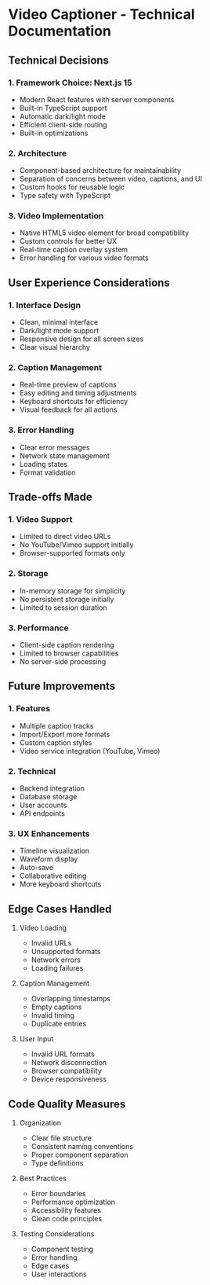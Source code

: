 
# Video Captioner - Technical Documentation

## Technical Decisions

### 1. Framework Choice: Next.js 15
- Modern React features with server components
- Built-in TypeScript support
- Automatic dark/light mode
- Efficient client-side routing
- Built-in optimizations

### 2. Architecture
- Component-based architecture for maintainability
- Separation of concerns between video, captions, and UI
- Custom hooks for reusable logic
- Type safety with TypeScript

### 3. Video Implementation
- Native HTML5 video element for broad compatibility
- Custom controls for better UX
- Real-time caption overlay system
- Error handling for various video formats

## User Experience Considerations

### 1. Interface Design
- Clean, minimal interface
- Dark/light mode support
- Responsive design for all screen sizes
- Clear visual hierarchy

### 2. Caption Management
- Real-time preview of captions
- Easy editing and timing adjustments
- Keyboard shortcuts for efficiency
- Visual feedback for all actions

### 3. Error Handling
- Clear error messages
- Network state management
- Loading states
- Format validation

## Trade-offs Made

### 1. Video Support
- Limited to direct video URLs
- No YouTube/Vimeo support initially
- Browser-supported formats only

### 2. Storage
- In-memory storage for simplicity
- No persistent storage initially
- Limited to session duration

### 3. Performance
- Client-side caption rendering
- Limited to browser capabilities
- No server-side processing

## Future Improvements

### 1. Features
- Multiple caption tracks
- Import/Export more formats
- Custom caption styles
- Video service integration (YouTube, Vimeo)

### 2. Technical
- Backend integration
- Database storage
- User accounts
- API endpoints

### 3. UX Enhancements
- Timeline visualization
- Waveform display
- Auto-save
- Collaborative editing
- More keyboard shortcuts

## Edge Cases Handled

1. Video Loading
   - Invalid URLs
   - Unsupported formats
   - Network errors
   - Loading failures

2. Caption Management
   - Overlapping timestamps
   - Empty captions
   - Invalid timing
   - Duplicate entries

3. User Input
   - Invalid URL formats
   - Network disconnection
   - Browser compatibility
   - Device responsiveness

## Code Quality Measures

1. Organization
   - Clear file structure
   - Consistent naming conventions
   - Proper component separation
   - Type definitions

2. Best Practices
   - Error boundaries
   - Performance optimization
   - Accessibility features
   - Clean code principles

3. Testing Considerations
   - Component testing
   - Error handling
   - Edge cases
   - User interactions